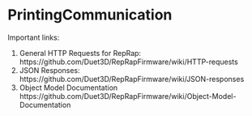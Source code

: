 # PrintingCommunication

Important links: 

<ol>
  
<li> General HTTP Requests for RepRap: https://github.com/Duet3D/RepRapFirmware/wiki/HTTP-requests </li>
<li> JSON Responses: https://github.com/Duet3D/RepRapFirmware/wiki/JSON-responses </li>
<li> Object Model Documentation https://github.com/Duet3D/RepRapFirmware/wiki/Object-Model-Documentation </li>

</ol>
